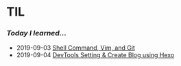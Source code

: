 # TIL

### ***Today I learned...***

* 2019-09-03 [Shell Command, Vim, and Git](git-github/notes/20190902-start-git.md)
* 2019-09-04 [DevTools Setting & Create Blog using Hexo](git-github/notes/20190903-github-blog.md)





